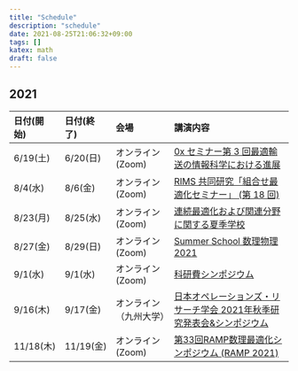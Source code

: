 ```yaml
---
title: "Schedule"
description: "schedule"
date: 2021-08-25T21:06:32+09:00
tags: []
katex: math
draft: false
---
```


## 2021

| 日付(開始) | 日付(終了) | 会場 | 講演内容 |
| :--- | :--- | :--- | :--- |
| 6/19(土) | 6/20(日) | オンライン(Zoom) | [0x セミナー第 3 回最適輸送の情報科学における進展](https://sites.google.com/view/uda-0x-seminar/home) |
| 8/4(水) | 8/6(金) | オンライン(Zoom) | [RIMS 共同研究「組合せ最適化セミナー」 (第 18 回) ](https://www.kurims.kyoto-u.ac.jp/coss/coss2021/coss2021.html) |
| 8/23(月) | 8/25(水) | オンライン(Zoom) | [連続最適化および関連分野に関する夏季学校](https://www.ism.ac.jp/~mirai/sscoke/2021/index.html) |
| 8/27(金) | 8/29(日) | オンライン(Zoom) | [Summer School 数理物理 2021](https://www.ms.u-tokyo.ac.jp/~yasuyuki/mp2021.htm) |
| 9/1(水) | 9/1(水) | オンライン(Zoom) | [科研費シンポジウム](https://sites.google.com/view/mizunolabkakensymp2021/) |
| 9/16(木) | 9/17(金) | オンライン（九州大学） | [日本オペレーションズ・リサーチ学会 2021年秋季研究発表会&シンポジウム](https://orsj.org/nc2021f/3-2/) |
| 11/18(木) | 11/19(金) | オンライン(Zoom) | [第33回RAMP数理最適化シンポジウム (RAMP 2021)](https://orsj.org/ramp/ramp2021/program/) |
